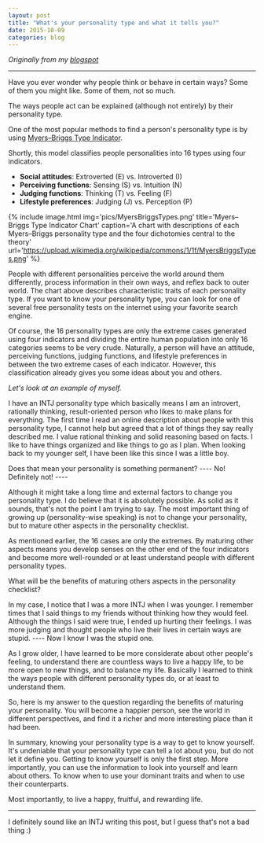 ```yaml
---
layout: post
title: "What's your personality type and what it tells you?"
date: 2015-10-09
categories: blog
---
```


*Originally from my [blogspot](http://tuastories.blogspot.com/2015/10/get-to-know-yourself-try-checking-your.html)*

---

Have you ever wonder why people think or behave in certain ways? Some of them you might like. Some of them, not so much.

The ways people act can be explained (although not entirely) by their personality type.

One of the most popular methods to find a person's personality type is by using [Myers–Briggs Type Indicator](https://en.wikipedia.org/wiki/Myers%E2%80%93Briggs_Type_Indicator).

Shortly, this model classifies people personalities into 16 types using four indicators.
* **Social attitudes**: Extroverted (E) vs. Introverted (I)
* **Perceiving functions**: Sensing (S) vs. Intuition (N)
* **Judging functions**: Thinking (T) vs. Feeling (F)
* **Lifestyle preferences**: Judging (J) vs. Perception (P)

{% include image.html
  img='pics/MyersBriggsTypes.png'
  title='Myers–Briggs Type Indicator Chart'
  caption='A chart with descriptions of each Myers–Briggs personality type and the four dichotomies central to the theory'
  url='https://upload.wikimedia.org/wikipedia/commons/1/1f/MyersBriggsTypes.png'
%}

People with different personalities perceive the world around them differently, process information in their own ways, and reflex back to outer world.
The chart above describes characteristic traits of each personality type.
If you want to know your personality type, you can look for one of several free personality tests on the internet using your favorite search engine.

Of course, the 16 personality types are only the extreme cases generated using four indicators and dividing the entire human population into only 16 categories seems to be very crude.
Naturally, a person will have an attitude, perceiving functions, judging functions, and lifestyle preferences in between the two extreme cases of each indicator.
However, this classification already gives you some ideas about you and others.

*Let's look at an example of myself.*

I have an INTJ personality type which basically means I am an introvert, rationally thinking, result-oriented person who likes to make plans for everything.
The first time I read an online description about people with this personality type, I cannot help but agreed that a lot of things they say really described me.
I value rational thinking and solid reasoning based on facts. I like to have things organized and like things to go as I plan.
When looking back to my younger self, I have been like this since I was a little boy.

Does that mean your personality is something permanent?
---- No! Definitely not! ----

Although it might take a long time and external factors to change you personality type. I do believe that it is absolutely possible.
As solid as it sounds, that's not the point I am trying to say.
The most important thing of growing up (personality-wise speaking) is not to change your personality, but to mature other aspects in the personality checklist.

As mentioned earlier, the 16 cases are only the extremes.
By maturing other aspects means you develop senses on the other end of the four indicators and become more well-rounded or at least understand people with different personality types.

What will be the benefits of maturing others aspects in the personality checklist?

In my case, I notice that I was a more INTJ when I was younger.
I remember times that I said things to my friends without thinking how they would feel. Although the things I said were true, I ended up hurting their feelings.
I was more judging and thought people who live their lives in certain ways are stupid.
---- Now I know I was the stupid one.

As I grow older, I have learned to be more considerate about other people's feeling, to understand there are countless ways to live a happy life, to be more open to new things, and to balance my life.
Basically I learned to think the ways people with different personality types do, or at least to understand them.

So, here is my answer to the question regarding the benefits of maturing your personality.
You will become a happier person, see the world in different perspectives, and find it a richer and more interesting place than it had been.

In summary, knowing your personality type is a way to get to know yourself.
It's undeniable that your personality type can tell a lot about you, but do not let it define you.
Getting to know yourself is only the first step.
More importantly, you can use the information to look into yourself and learn about others.
To know when to use your dominant traits and when to use their counterparts.

Most importantly, to live a happy, fruitful, and rewarding life.

---
I definitely sound like an INTJ writing this post, but I guess that's not a bad thing :)
